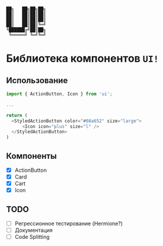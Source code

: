 ```
██╗   ██╗██╗██╗
██║   ██║██║██║
██║   ██║██║██║
██║   ██║██║╚═╝
╚██████╔╝██║██╗
 ╚═════╝ ╚═╝╚═╝
```

# Библиотека компонентов `UI!`

## Использование

```typescript
import { ActionButton, Icon } from 'ui';

...

return (
  <StyledActionButton color="#08a652" size="large">
      <Icon icon="plus" size="l" />
  </StyledActionButton>
)
```

## Компоненты

- [x] ActionButton
- [x] Card
- [x] Cart
- [x] Icon

## TODO

- [ ] Регрессионное тестирование (Hermione?)
- [ ] Документация
- [ ] Code Splitting
